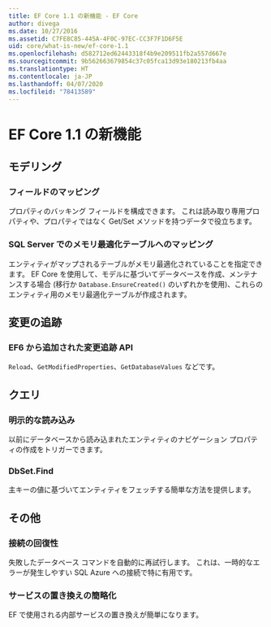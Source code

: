 ```yaml
---
title: EF Core 1.1 の新機能 - EF Core
author: divega
ms.date: 10/27/2016
ms.assetid: C7FE8C85-445A-4F0C-97EC-CC3F7F1D6F5E
uid: core/what-is-new/ef-core-1.1
ms.openlocfilehash: d582712ed62443318f4b9e209511fb2a557d667e
ms.sourcegitcommit: 9b562663679854c37c05fca13d93e180213fb4aa
ms.translationtype: HT
ms.contentlocale: ja-JP
ms.lasthandoff: 04/07/2020
ms.locfileid: "78413589"
---
```

# <a name="new-features-in-ef-core-11"></a>EF Core 1.1 の新機能

## <a name="modeling"></a>モデリング

### <a name="field-mapping"></a>フィールドのマッピング

プロパティのバッキング フィールドを構成できます。 これは読み取り専用プロパティや、プロパティではなく Get/Set メソッドを持つデータで役立ちます。

### <a name="mapping-to-memory-optimized-tables-in-sql-server"></a>SQL Server でのメモリ最適化テーブルへのマッピング

エンティティがマップされるテーブルがメモリ最適化されていることを指定できます。 EF Core を使用して、モデルに基づいてデータベースを作成、メンテナンスする場合 (移行か `Database.EnsureCreated()` のいずれかを使用)、これらのエンティティ用のメモリ最適化テーブルが作成されます。

## <a name="change-tracking"></a>変更の追跡

### <a name="additional-change-tracking-apis-from-ef6"></a>EF6 から追加された変更追跡 API

`Reload`、`GetModifiedProperties`、`GetDatabaseValues` などです。

## <a name="query"></a>クエリ

### <a name="explicit-loading"></a>明示的な読み込み

以前にデータベースから読み込まれたエンティティのナビゲーション プロパティの作成をトリガーできます。

### <a name="dbsetfind"></a>DbSet.Find

主キーの値に基づいてエンティティをフェッチする簡単な方法を提供します。

## <a name="other"></a>その他

### <a name="connection-resiliency"></a>接続の回復性

失敗したデータベース コマンドを自動的に再試行します。 これは、一時的なエラーが発生しやすい SQL Azure への接続で特に有用です。

### <a name="simplified-service-replacement"></a>サービスの置き換えの簡略化

EF で使用される内部サービスの置き換えが簡単になります。
